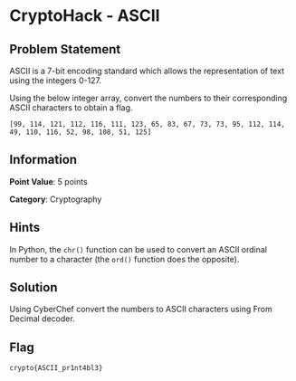 #  CryptoHack - ASCII

## Problem Statement
ASCII is a 7-bit encoding standard which allows the representation of text using the integers 0-127.

Using the below integer array, convert the numbers to their corresponding ASCII characters to obtain a flag.

`[99, 114, 121, 112, 116, 111, 123, 65, 83, 67, 73, 73, 95, 112, 114, 49, 110, 116, 52, 98, 108, 51, 125]`


## Information

**Point Value**: 5 points

**Category**: Cryptography

## Hints
 In Python, the `chr()` function can be used to convert an ASCII ordinal number to a character (the `ord()` function does the opposite).

## Solution

Using CyberChef convert the numbers to ASCII characters using From Decimal decoder.

## Flag
`crypto{ASCII_pr1nt4bl3}`
